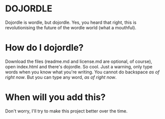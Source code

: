 # DOJORDLE

Dojordle is wordle, but dojordle. Yes, you heard that right, this is revolutionising the future of the wordle world (what a mouthful).

# How do I dojordle?

Download the files (readme.md and license.md are optional, of course), open index.html and there's dojordle.
So cool.
Just a warning, only type words when you know what you're writing. You cannot do backspace _as of right now_. But you can type any word, _as of right now_.

# When will you add this?

Don't worry, I'll try to make this project better over the time.
